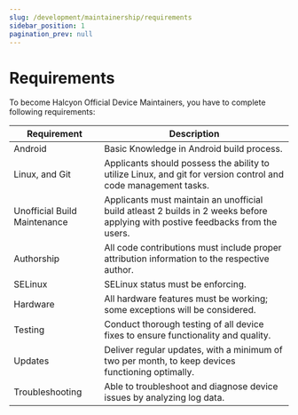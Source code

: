 ```yaml
---
slug: /development/maintainership/requirements
sidebar_position: 1
pagination_prev: null
---
```


# Requirements
To become Halcyon Official Device Maintainers, you have to complete following requirements:

| **Requirement** | **Description** |
|---|---|
| Android | Basic Knowledge in Android build process. |
| Linux, and Git | Applicants should possess the ability to utilize Linux, and git for version control and code management tasks. |
| Unofficial Build Maintenance | Applicants must maintain an unofficial build atleast 2 builds in 2 weeks before applying with postive feedbacks from the users. |
| Authorship | All code contributions must include proper attribution information to the respective author. |
| SELinux | SELinux status must be enforcing. |
| Hardware | All hardware features must be working; some exceptions will be considered. | 
| Testing | Conduct thorough testing of all device fixes to ensure functionality and quality. |
| Updates | Deliver regular updates, with a minimum of two per month, to keep devices functioning optimally. |
| Troubleshooting | Able to troubleshoot and diagnose device issues by analyzing log data. |